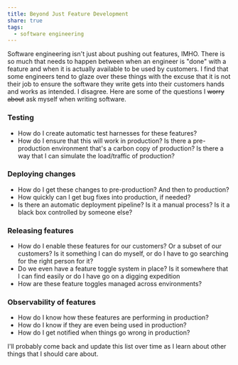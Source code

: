 ```yaml
---
title: Beyond Just Feature Development
share: true
tags:
  - software engineering
---
```


Software engineering isn't just about pushing out features, IMHO. There is so much that needs to happen between when an engineer is "done" with a feature and when it is actually available to be used by customers. I find that some engineers tend to glaze over these things with the excuse that it is not their job to ensure the software they write gets into their customers hands and works as intended. I disagree. Here are some of the questions I ~~worry about~~ ask myself when writing software.

### Testing
  - How do I create automatic test harnesses for these features?
  - How do I ensure that this will work in production? Is there a pre-production environment that's a carbon copy of production? Is there a way that I can simulate the load/traffic of production?

### Deploying changes
  - How do I get these changes to pre-production? And then to production?
  - How quickly can I get bug fixes into production, if needed?
  - Is there an automatic deployment pipeline? Is it a manual process? Is it a black box controlled by someone else?

### Releasing features
  - How do I enable these features for our customers? Or a subset of our customers? Is it something I can do myself, or do I have to go searching for the right person for it?
  - Do we even have a feature toggle system in place? Is it somewhere that I can find easily or do I have go on a digging expedition
  - How are these feature toggles managed across environments?

### Observability of features
  - How do I know how these features are performing in production?
  - How do I know if they are even being used in production?
  - How do I get notified when things go wrong in production?

I'll probably come back and update this list over time as I learn about other things that I should care about.
